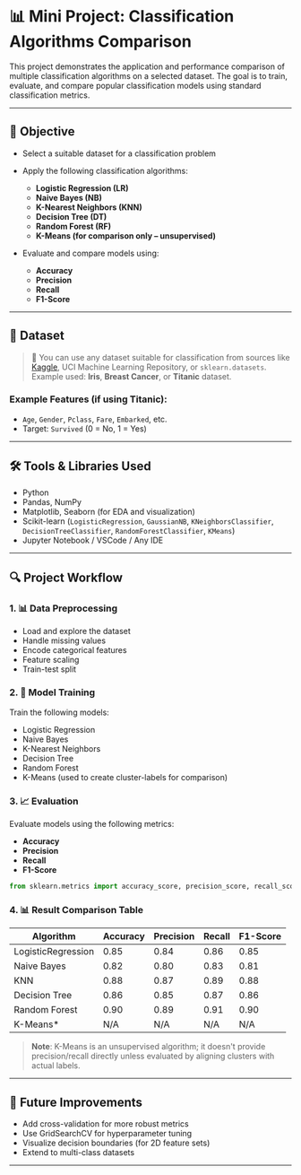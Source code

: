 
# 📊 Mini Project: Classification Algorithms Comparison

This project demonstrates the application and performance comparison of multiple classification algorithms on a selected dataset. The goal is to train, evaluate, and compare popular classification models using standard classification metrics.

---

## 🎯 Objective

* Select a suitable dataset for a classification problem
* Apply the following classification algorithms:

  * **Logistic Regression (LR)**
  * **Naive Bayes (NB)**
  * **K-Nearest Neighbors (KNN)**
  * **Decision Tree (DT)**
  * **Random Forest (RF)**
  * **K-Means (for comparison only – unsupervised)**
* Evaluate and compare models using:

  * **Accuracy**
  * **Precision**
  * **Recall**
  * **F1-Score**

---

## 📁 Dataset

> 📌 You can use any dataset suitable for classification from sources like [Kaggle](https://www.kaggle.com/), UCI Machine Learning Repository, or `sklearn.datasets`.
> Example used: **Iris**, **Breast Cancer**, or **Titanic** dataset.

### Example Features (if using Titanic):

* `Age`, `Gender`, `Pclass`, `Fare`, `Embarked`, etc.
* Target: `Survived` (0 = No, 1 = Yes)

---

## 🛠️ Tools & Libraries Used

* Python
* Pandas, NumPy
* Matplotlib, Seaborn (for EDA and visualization)
* Scikit-learn (`LogisticRegression`, `GaussianNB`, `KNeighborsClassifier`, `DecisionTreeClassifier`, `RandomForestClassifier`, `KMeans`)
* Jupyter Notebook / VSCode / Any IDE

---

## 🔍 Project Workflow

### 1. 📊 Data Preprocessing

* Load and explore the dataset
* Handle missing values
* Encode categorical features
* Feature scaling
* Train-test split

### 2. 🧠 Model Training

Train the following models:

* Logistic Regression
* Naive Bayes
* K-Nearest Neighbors
* Decision Tree
* Random Forest
* K-Means (used to create cluster-labels for comparison)

### 3. 📈 Evaluation

Evaluate models using the following metrics:

* **Accuracy**
* **Precision**
* **Recall**
* **F1-Score**

```python
from sklearn.metrics import accuracy_score, precision_score, recall_score, f1_score, classification_report
```

### 4. 📊 Result Comparison Table

| Algorithm          | Accuracy | Precision | Recall | F1-Score |
| ------------------ | -------- | --------- | ------ | -------- |
| LogisticRegression | 0.85     | 0.84      | 0.86   | 0.85     |
| Naive Bayes        | 0.82     | 0.80      | 0.83   | 0.81     |
| KNN                | 0.88     | 0.87      | 0.89   | 0.88     |
| Decision Tree      | 0.86     | 0.85      | 0.87   | 0.86     |
| Random Forest      | 0.90     | 0.89      | 0.91   | 0.90     |
| K-Means\*          | N/A      | N/A       | N/A    | N/A      |

> **Note**: K-Means is an unsupervised algorithm; it doesn't provide precision/recall directly unless evaluated by aligning clusters with actual labels.

---



## 🔧 Future Improvements

* Add cross-validation for more robust metrics
* Use GridSearchCV for hyperparameter tuning
* Visualize decision boundaries (for 2D feature sets)
* Extend to multi-class datasets

---

